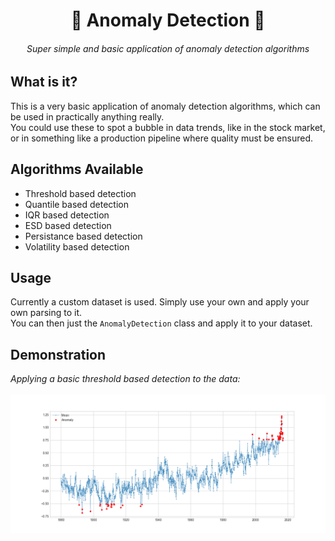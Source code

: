 <h1 align="center">🔎 Anomaly Detection 🔎</h1>

<h6 align="center"><em>Super simple and basic application of anomaly detection algorithms</em></h6>

## What is it?

This is a very basic application of anomaly detection algorithms,
which can be used in practically anything really.
<br>
You could use these to spot a bubble in data trends, like in the stock market,
or in something like a production pipeline where quality must be ensured.

## Algorithms Available
- Threshold based detection
- Quantile based detection
- IQR based detection
- ESD based detection
- Persistance based detection
- Volatility based detection

## Usage
Currently a custom dataset is used. Simply use your own and apply your own parsing to it.
<br>
You can then just the `AnomalyDetection` class and apply it to your dataset.

## Demonstration
_Applying a basic threshold based detection to the data:_
<br><br>
![Figure](./screenshots/Figure.png)